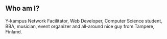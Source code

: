 ## Who am I?

Y-kampus Network Facilitator, Web Developer, Computer Science student, BBA, musician, event organizer and all-around nice guy from Tampere, Finland.
